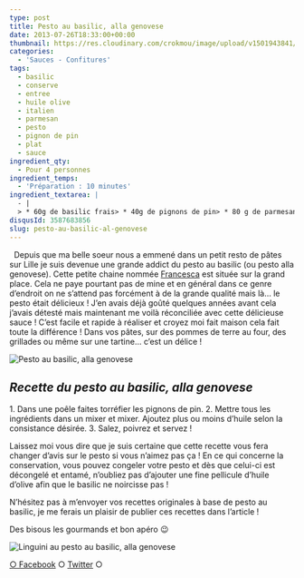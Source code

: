 ```yaml
---
type: post
title: Pesto au basilic, alla genovese
date: 2013-07-26T18:33:00+00:00
thumbnail: https://res.cloudinary.com/crokmou/image/upload/v1501943841/20130718_pesto_basilic_0023.jpg
categories: 
  - 'Sauces - Confitures'
tags: 
  - basilic
  - conserve
  - entree
  - huile olive
  - italien
  - parmesan
  - pesto
  - pignon de pin
  - plat
  - sauce
ingredient_qty: 
  - Pour 4 personnes
ingredient_temps: 
  - 'Préparation : 10 minutes'
ingredient_textarea: |
  - |
  > * 60g de basilic frais> * 40g de pignons de pin> * 80 g de parmesan> * 2 gousses d’ail> * huile d’olive
disqusId: 3587683856
slug: pesto-au-basilic-al-genovese
---
```


  Depuis que ma belle soeur nous a emmené dans un petit resto de pâtes sur Lille je suis devenue une grande addict du pesto au basilic (ou pesto alla genovese). Cette petite chaine nommée [Francesca](http://www.francesca.com/) est située sur la grand place. Cela ne paye pourtant pas de mine et en général dans ce genre d’endroit on ne s’attend pas forcément à de la grande qualité mais là… le pesto était délicieux ! J’en avais déjà goûté quelques années avant cela j’avais détesté mais maintenant me voilà réconciliée avec cette délicieuse sauce ! C’est facile et rapide à réaliser et croyez moi fait maison cela fait toute la différence ! Dans vos pâtes, sur des pommes de terre au four, des grillades ou même sur une tartine… c’est un délice !  

![Pesto au basilic, alla genovese](http://www.crokmou.com/wp-content/uploads/2013/07/20130718_pesto_basilic_0034.jpg)

## _**Recette du pesto au basilic, alla genovese**_

1\. Dans une poêle faites torréfier les pignons de pin. 2\. Mettre tous les ingrédients dans un mixer et mixer. Ajoutez plus ou moins d’huile selon la consistance désirée. 3\. Salez, poivrez et servez !  

Laissez moi vous dire que je suis certaine que cette recette vous fera changer d’avis sur le pesto si vous n’aimez pas ça ! En ce qui concerne la conservation, vous pouvez congeler votre pesto et dès que celui-ci est décongelé et entamé, n’oubliez pas d’ajouter une fine pellicule d’huile d’olive afin que le basilic ne noircisse pas !

N’hésitez pas à m’envoyer vos recettes originales à base de pesto au basilic, je me ferais un plaisir de publier ces recettes dans l’article !

Des bisous les gourmands et bon apéro 😉

![Linguini au pesto au basilic, alla genovese](http://www.crokmou.com/wp-content/uploads/2013/07/linguini-pesto-genovese-blog-crokmou-cuisine.jpg)

[○ Facebook](https://www.facebook.com/pages/CroKMou/148093255259077) ○ [Twitter](https://twitter.com/Crokmou) ○